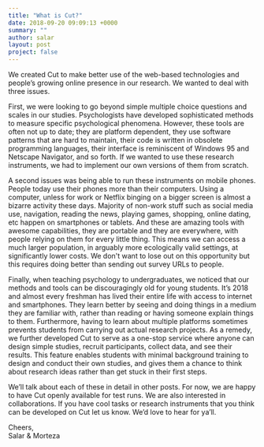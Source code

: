 ```yaml
---
title: "What is Cut?"
date: 2018-09-20 09:09:13 +0000
summary: ""
author: salar
layout: post
project: false
---
```


We created Cut to make better use of the web-based technologies and people’s growing online presence in our research. We wanted to deal with three issues.

First, we were looking to go beyond simple multiple choice questions and scales in our studies. Psychologists have developed sophisticated methods to measure specific psychological phenomena. However, these tools are often not up to date; they are platform dependent, they use software patterns that are hard to maintain, their code is written in obsolete programming languages, their interface is reminiscent of Windows 95 and Netscape Navigator, and so forth. If we wanted to use these research instruments, we had to implement our own versions of them from scratch.

A second issues was being able to run these instruments on mobile phones. People today use their phones more than their computers.  Using a computer, unless for work or  Netflix binging on a bigger screen is almost a bizarre activity these days. Majority of non-work stuff such as social media use, navigation, reading the news, playing games, shopping, online dating, etc happen on smartphones or tablets. And these are amazing tools with awesome capabilities, they are portable and they are everywhere, with people relying on them for every little thing. This means we can access a much larger population, in arguably more ecologically valid settings, at significantly lower costs. We don't want to lose out on this opportunity but this requires doing better than sending out survey URLs to people.

Finally, when teaching psychology to undergraduates, we noticed that our methods and tools can be discouragingly old for young students. It’s 2018 and almost every freshman has lived their entire life with access to internet and smartphones. They learn better by seeing and doing things in a medium they are familiar with, rather than reading or having someone explain things to them. Furthermore, having to learn about multiple platforms sometimes prevents students from carrying out actual research projects. As a remedy, we further developed Cut to serve as a one-stop service where anyone can design simple studies, recruit participants, collect data, and see their results. This feature enables students with minimal background training to design and conduct their own studies, and gives them a chance to think about research ideas rather than get stuck in their first steps.

We’ll talk about each of these in detail in other posts. For now, we are happy to have Cut openly available for test runs. We are also interested in collaborations. If you have cool tasks or research instruments that you think can be developed on Cut let us know. We’d love to hear for ya’ll.

Cheers,<br />
Salar & Morteza
